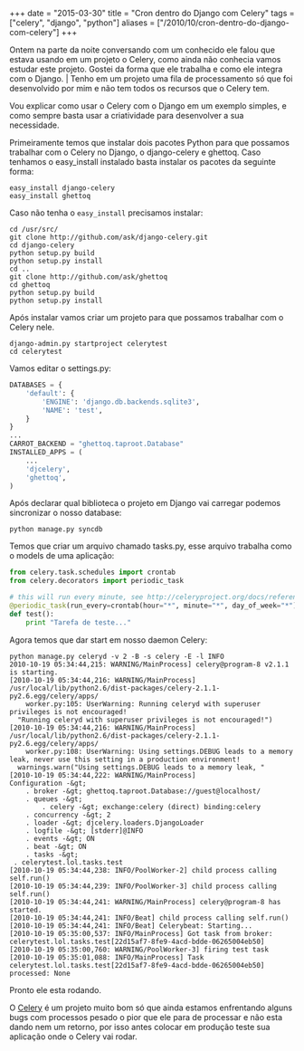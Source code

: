 +++
date = "2015-03-30"
title = "Cron dentro do Django com Celery"
tags = ["celery", "django", "python"]
aliases = ["/2010/10/cron-dentro-do-django-com-celery"]
+++

Ontem na parte da noite conversando com um conhecido ele falou que estava usando em um projeto o Celery, como ainda não conhecia vamos estudar este projeto. Gostei da forma que ele trabalha e como ele integra com o Django. | Tenho em um projeto uma fila de processamento só que foi desenvolvido por mim e não tem todos os recursos que o Celery tem.

Vou explicar como usar o Celery com o Django em um exemplo simples, e como sempre basta usar a criatividade para desenvolver a sua necessidade.

Primeiramente temos que instalar dois pacotes Python para que possamos trabalhar com o Celery no Django, o django-celery e ghettoq. Caso tenhamos o easy_install instalado basta instalar os pacotes da seguinte forma:

```shell
easy_install django-celery
easy_install ghettoq
```

Caso não tenha o `easy_install` precisamos instalar:

```shell
cd /usr/src/
git clone http://github.com/ask/django-celery.git
cd django-celery
python setup.py build
python setup.py install
cd ..
git clone http://github.com/ask/ghettoq
cd ghettoq
python setup.py build
python setup.py install
```

Após instalar vamos criar um projeto para que possamos trabalhar com o Celery nele.

```shell
django-admin.py startproject celerytest
cd celerytest
```

Vamos editar o settings.py:

```python
DATABASES = {
    'default': {
        'ENGINE': 'django.db.backends.sqlite3',
        'NAME': 'test',
    }
}
...
CARROT_BACKEND = "ghettoq.taproot.Database"
INSTALLED_APPS = (
    ...
    'djcelery',
    'ghettoq',
)
```

Após declarar qual biblioteca o projeto em Django vai carregar podemos sincronizar o nosso database:

```shell
python manage.py syncdb
```

Temos que criar um arquivo chamado tasks.py, esse arquivo trabalha como o models de uma aplicação:

```python
from celery.task.schedules import crontab
from celery.decorators import periodic_task

# this will run every minute, see http://celeryproject.org/docs/reference/celery.task.schedules.html#celery.task.schedules.crontab
@periodic_task(run_every=crontab(hour="*", minute="*", day_of_week="*"))
def test():
    print "Tarefa de teste..."
```

Agora temos que dar start em nosso daemon Celery:

```shell
python manage.py celeryd -v 2 -B -s celery -E -l INFO
2010-10-19 05:34:44,215: WARNING/MainProcess] celery@program-8 v2.1.1 is starting.
[2010-10-19 05:34:44,216: WARNING/MainProcess] /usr/local/lib/python2.6/dist-packages/celery-2.1.1-py2.6.egg/celery/apps/
    worker.py:105: UserWarning: Running celeryd with superuser privileges is not encouraged!
  "Running celeryd with superuser privileges is not encouraged!")
[2010-10-19 05:34:44,216: WARNING/MainProcess] /usr/local/lib/python2.6/dist-packages/celery-2.1.1-py2.6.egg/celery/apps/
    worker.py:108: UserWarning: Using settings.DEBUG leads to a memory leak, never use this setting in a production environment!
  warnings.warn("Using settings.DEBUG leads to a memory leak, "
[2010-10-19 05:34:44,222: WARNING/MainProcess]
Configuration -&gt;
    . broker -&gt; ghettoq.taproot.Database://guest@localhost/
    . queues -&gt;
        . celery -&gt; exchange:celery (direct) binding:celery
    . concurrency -&gt; 2
    . loader -&gt; djcelery.loaders.DjangoLoader
    . logfile -&gt; [stderr]@INFO
    . events -&gt; ON
    . beat -&gt; ON
    . tasks -&gt;
 . celerytest.lol.tasks.test
[2010-10-19 05:34:44,238: INFO/PoolWorker-2] child process calling self.run()
[2010-10-19 05:34:44,239: INFO/PoolWorker-3] child process calling self.run()
[2010-10-19 05:34:44,241: WARNING/MainProcess] celery@program-8 has started.
[2010-10-19 05:34:44,241: INFO/Beat] child process calling self.run()
[2010-10-19 05:34:44,241: INFO/Beat] Celerybeat: Starting...
[2010-10-19 05:35:00,537: INFO/MainProcess] Got task from broker: celerytest.lol.tasks.test[22d15af7-8fe9-4acd-bdde-06265004eb50]
[2010-10-19 05:35:00,760: WARNING/PoolWorker-3] firing test task
[2010-10-19 05:35:01,088: INFO/MainProcess] Task celerytest.lol.tasks.test[22d15af7-8fe9-4acd-bdde-06265004eb50] processed: None
```

Pronto ele esta rodando.

O [Celery](http://celeryproject.org/) é um projeto muito bom só que ainda estamos enfrentando alguns bugs com processos pesado o pior que ele para de processar e não esta dando nem um retorno, por isso antes colocar em produção teste sua aplicação onde o Celery vai rodar.
